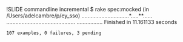 !SLIDE commandline incremental
    $ rake spec:mocked
    (in /Users/adelcambre/p/ey_sso)
    ...............................*.....**......
    .............................................
    .................
    Finished in 11.161133 seconds

    107 examples, 0 failures, 3 pending
